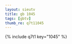 ```yaml
--- 
layout: sieutv
title: gb 1045
tags: [gbtv]
thumb_re: q7t11045
---
```

{% include q7t1 key="1045" %} 
